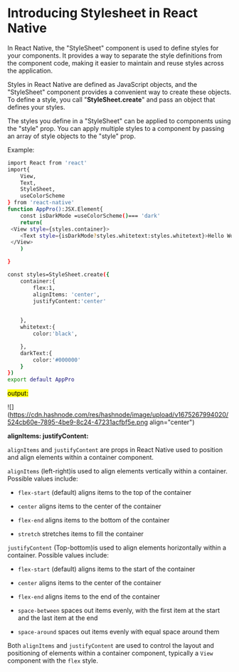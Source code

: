 # Introducing  Stylesheet in React Native

In React Native, the "StyleSheet" component is used to define styles for your components. It provides a way to separate the style definitions from the component code, making it easier to maintain and reuse styles across the application.

Styles in React Native are defined as JavaScript objects, and the "StyleSheet" component provides a convenient way to create these objects. To define a style, you call "**StyleSheet.create**" and pass an object that defines your styles.

The styles you define in a "StyleSheet" can be applied to components using the "style" prop. You can apply multiple styles to a component by passing an array of style objects to the "style" prop.

Example:

```bash
import React from 'react'
import{
    View,
    Text,
    StyleSheet,
    useColorScheme
} from 'react-native'
function AppPro():JSX.Element{
    const isDarkMode =useColorScheme()=== 'dark'
    return(
 <View style={styles.container}> 
    <Text style={isDarkMode?styles.whitetext:styles.whitetext}>Hello World</Text>
 </View>       
    ) 

}

const styles=StyleSheet.create({
    container:{
        flex:1,
        alignItems: 'center',
        justifyContent:'center'
        

    },
    whitetext:{
        color:'black',

    },
    darkText:{
        color:'#000000'
    }
})
export default AppPro
```

<mark>output:</mark>

![](https://cdn.hashnode.com/res/hashnode/image/upload/v1675267994020/524cb60e-7895-4be9-8c24-47231acfbf5e.png align="center")

**alignItems: justifyContent:**

`alignItems` and `justifyContent` are props in React Native used to position and align elements within a container component.

`alignItems` (left-right)is used to align elements vertically within a container. Possible values include:

* `flex-start` (default) aligns items to the top of the container
    
* `center` aligns items to the center of the container
    
* `flex-end` aligns items to the bottom of the container
    
* `stretch` stretches items to fill the container
    

`justifyContent` (Top-bottom)is used to align elements horizontally within a container. Possible values include:

* `flex-start` (default) aligns items to the start of the container
    
* `center` aligns items to the center of the container
    
* `flex-end` aligns items to the end of the container
    
* `space-between` spaces out items evenly, with the first item at the start and the last item at the end
    
* `space-around` spaces out items evenly with equal space around them
    

Both `alignItems` and `justifyContent` are used to control the layout and positioning of elements within a container component, typically a `View` component with the `flex` style.